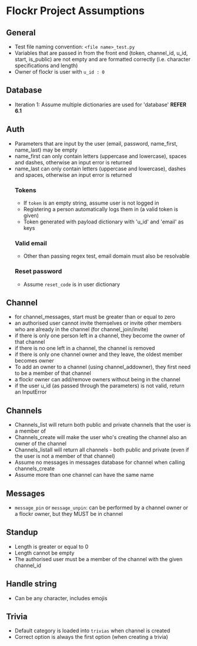 # Flockr Project Assumptions

## General
* Test file naming convention: `<file name>_test.py`
* Variables that are passed in from the front end (token, channel_id, u_id, start, is_public) are not empty and are formatted correctly (i.e. character specifications and length)
* Owner of flockr is user with `u_id : 0` 

## Database
* Iteration 1: Assume multiple dictionaries are used for 'database'
    **REFER 6.1**

## Auth
* Parameters that are input by the user (email, password, name_first, name_last) may be empty
* name_first can only contain letters (uppercase and lowercase), spaces and dashes, otherwise an input error is returned
* name_last can only contain letters (uppercase and lowercase), dashes and spaces, otherwise an input error is returned
    ### Tokens
    * If `token` is an empty string, assume user is not logged in
    * Registering a person automatically logs them in (a valid token is given)
    * Token generated with payload dictionary with 'u_id' and 'email' as keys
    ### Valid email
    * Other than passing regex test, email domain must also be resolvable
    ### Reset password
    * Assume `reset_code` is in user dictionary

## Channel
* for channel_messages, start must be greater than or equal to zero
* an authorised user cannot invite themselves or invite other members who are already in the channel (for channel_join/invite)
* if there is only one person left in a channel, they become the owner of that channel
* if there is no one left in a channel, the channel is removed
* if there is only one channel owner and they leave, the oldest member becomes owner 
* To add an owner to a channel (using channel_addowner), they first need to be a member of that channel
* a flockr owner can add/remove owners without being in the channel
* if the user u_id (as passed through the parameters) is not valid, return an InputError

## Channels
* Channels_list will return both public and private channels that the user is a member of
* Channels_create will make the user who's creating the channel also an owner of the channel
* Channels_listall will return all channels - both public and private (even if the user is not a member of that channel)
* Assume no messages in messages database for channel when calling channels_create
* Assume more than one channel can have the same name

## Messages
* `message_pin` or `message_unpin`: can be performed by a channel owner or a flockr owner, but they MUST be in channel

## Standup
* Length is greater or equal to 0
* Length cannot be empty
* The authorised user must be a member of the channel with the given channel_id

## Handle string
* Can be any character, includes emojis

## Trivia
* Default category is loaded into `trivias` when channel is created
* Correct option is always the first option (when creating a trivia)
